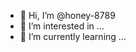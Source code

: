 - 👋 Hi, I’m @honey-8789
- 👀 I’m interested in ...
- 🌱 I’m currently learning ...


<!---
honey-8789/honey-8789 is a ✨ special ✨ repository because its `README.md` (this file) appears on your GitHub profile.
You can click the Preview link to take a look at your changes.
--->
